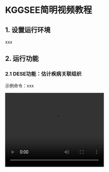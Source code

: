 # KGGSEE简明视频教程
## 1. 设置运行环境
xxx

## 2. 运行功能
### 2.1 DESE功能：估计疾病关联组织
示例命令：xxx

<video width="320" height="240" controls> 
  <source src="https://www.runoob.com/try/demo_source/movie.mp4" type="video/mp4"> 
</video>
